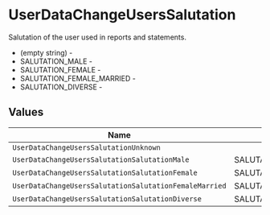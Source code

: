 # UserDataChangeUsersSalutation

Salutation of the user used in reports and statements.
* (empty string) - 
* SALUTATION_MALE - 
* SALUTATION_FEMALE - 
* SALUTATION_FEMALE_MARRIED - 
* SALUTATION_DIVERSE - 


## Values

| Name                                                   | Value                                                  |
| ------------------------------------------------------ | ------------------------------------------------------ |
| `UserDataChangeUsersSalutationUnknown`                 |                                                        |
| `UserDataChangeUsersSalutationSalutationMale`          | SALUTATION_MALE                                        |
| `UserDataChangeUsersSalutationSalutationFemale`        | SALUTATION_FEMALE                                      |
| `UserDataChangeUsersSalutationSalutationFemaleMarried` | SALUTATION_FEMALE_MARRIED                              |
| `UserDataChangeUsersSalutationSalutationDiverse`       | SALUTATION_DIVERSE                                     |